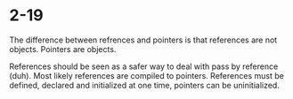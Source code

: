 # 2-19

The difference between refrences and pointers is that references are not objects. Pointers are objects.

References should be seen as a safer way to deal with pass by reference (duh).
Most likely references are compiled to pointers.
References must be defined, declared and initialized at one time, pointers can be uninitialized.